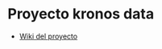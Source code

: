 # Proyecto kronos data

  
  - [Wiki del proyecto](https://github.com/oscargomeztoledano/Proyecto_Kronos_Data/wiki/Wiki-proyecto-kronos-Data)
  
     
